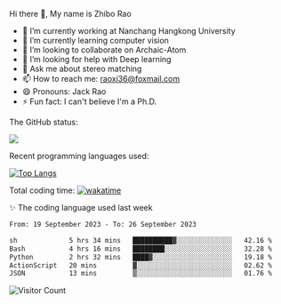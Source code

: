 Hi there 👋, My name is Zhibo Rao
- 🔭 I’m currently working at Nanchang Hangkong University
- 🌱 I’m currently learning computer vision
- 👯 I’m looking to collaborate on Archaic-Atom
- 🤔 I’m looking for help with Deep learning
- 💬 Ask me about stereo matching
- 📫 How to reach me: raoxi36@foxmail.com
- 😄 Pronouns: Jack Rao
- ⚡ Fun fact: I can't believe I'm a Ph.D.

The GitHub status:

![](https://github-readme-stats.vercel.app/api?username=ZhiboRao)

Recent programming languages used:

[![Top Langs](https://github-readme-stats.vercel.app/api/top-langs/?username=ZhiboRao&layout=compact)](https://github.com/anuraghazra/github-readme-stats)

Total coding time: [![wakatime](https://wakatime.com/badge/user/51ec5ec7-4742-4243-9eea-732ade32c0b7.svg)](https://wakatime.com/@51ec5ec7-4742-4243-9eea-732ade32c0b7)

✨ The coding language used last week 
<!--START_SECTION:waka-->

```txt
From: 19 September 2023 - To: 26 September 2023

sh             5 hrs 34 mins   ██████████▓░░░░░░░░░░░░░░   42.16 %
Bash           4 hrs 16 mins   ████████░░░░░░░░░░░░░░░░░   32.28 %
Python         2 hrs 32 mins   ████▓░░░░░░░░░░░░░░░░░░░░   19.18 %
ActionScript   20 mins         ▓░░░░░░░░░░░░░░░░░░░░░░░░   02.62 %
JSON           13 mins         ▒░░░░░░░░░░░░░░░░░░░░░░░░   01.76 %
```

<!--END_SECTION:waka-->

![Visitor Count](https://profile-counter.glitch.me/Raohaocheng/count.svg)
